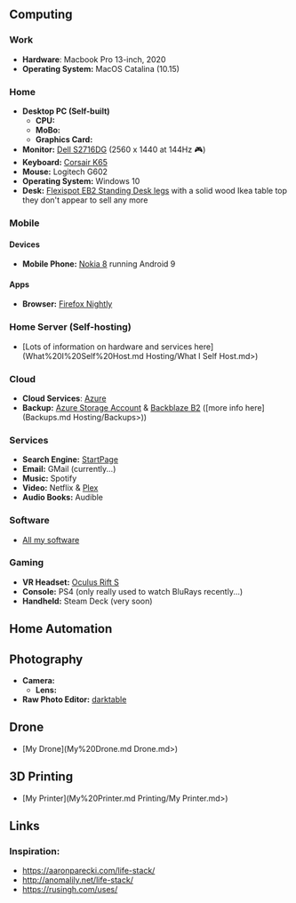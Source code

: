 ## Computing
### Work
- **Hardware**: Macbook Pro 13-inch, 2020
- **Operating System:** MacOS Catalina (10.15)
### Home
- **Desktop PC (Self-built)**
	- **CPU:**
	- **MoBo:**
	- **Graphics Card:**
- **Monitor:** [Dell S2716DG](https://www.dell.com/en-uk/work/shop/cty/dell-27-gaming-monitor-s2716dg/spd/dell-s2716dg-monitor) (2560 x 1440 at 144Hz 🎮)
- **Keyboard:** [Corsair K65](https://www.corsair.com/us/en/Categories/Products/Gaming-Keyboards/CORSAIR-Gaming-K65-RGB-Compact-Mechanical-Gaming-Keyboard/p/CH-9000222-NA)
- **Mouse:** Logitech G602
- **Operating System:** Windows 10
- **Desk:** [Flexispot EB2 Standing Desk legs](https://flexispot.co.uk/desk/height-adjustable-desks/dynamikdesk-eb2.html) with a solid wood Ikea table top they don't appear to sell any more
### Mobile
#### Devices
- **Mobile Phone:** [Nokia 8](https://www.nokia.com/phones/en_int/nokia-8-0) running Android 9
#### Apps
- **Browser:** [Firefox Nightly](https://play.google.com/store/apps/details?id=org.mozilla.fenix&hl=en_GB&gl=US)
### Home Server (Self-hosting)
- [Lots of information on hardware and services here](What%20I%20Self%20Host.md Hosting/What I Self Host.md>)
### Cloud
- **Cloud Services**: [Azure](https://azure.microsoft.com)
- **Backup:** [Azure Storage Account](https://docs.microsoft.com/en-us/azure/storage/common/storage-introduction) & [Backblaze B2](https://www.backblaze.com/b2/cloud-storage.html) ([more info here](Backups.md Hosting/Backups>))
### Services
- **Search Engine:** [StartPage](https://www.startpage.com)
- **Email:** GMail (currently...)
- **Music:** Spotify
- **Video:** Netflix & [Plex](https://plex.tv/)
- **Audio Books:** Audible
### Software
- [All my software](Digital%20Garden/Software/Index.md)
### Gaming
- **VR Headset:** [Oculus Rift S](https://www.oculus.com/rift-s)
- **Console:** PS4 (only really used to watch BluRays recently...)
- **Handheld:** Steam Deck (very soon)
## Home Automation

## Photography
- **Camera:** 
	- **Lens:**
- **Raw Photo Editor:** [darktable](https://www.darktable.org/)
## Drone
- [My Drone](My%20Drone.md Drone.md>)
## 3D Printing
- [My Printer](My%20Printer.md Printing/My Printer.md>)
## Links
### Inspiration:
- https://aaronparecki.com/life-stack/
- http://anomalily.net/life-stack/
- https://rusingh.com/uses/ 


